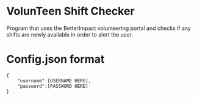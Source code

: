 # VolunTeen Shift Checker

Program that uses the BetterImpact volunteering portal and checks if any shifts are newly available in order to alert the user.

# Config.json format


```
{
    "username":[USERNAME HERE],
    "password":[PASSWORD HERE]
}
```